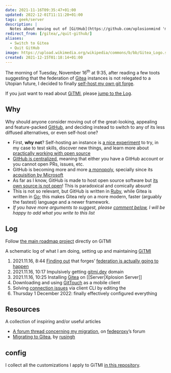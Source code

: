 ```yaml
---
date: 2021-11-16T09:35:47+01:00
updated: 2022-12-01T11:11:20+01:00
tags: geek/server
description: |
  Notes about moving out of [GitHub](https://github.com/xplosionmind 'my GitHub profile') and setting up a self-hosted [Gitea](https://gitea.com 'Gitea official website') instance.
redirect_from: [/gitea/,/quit-github/]
aliases:
  - Switch to Gitea
  - Quit GitHub
image: https://upload.wikimedia.org/wikipedia/commons/b/bb/Gitea_Logo.svg
created: 2021-12-15T01:18:14+01:00
---
```

The morning of <time datetime='2021-11-16T09:34:47+01:00'>Tuesday, November 16<sup>th</sup> at 9:35</time>, after reading a few toots suggesting that the federation of [Gitea](https://gitea.com 'Gitea official website') instances is not relegated to a Utopian future, I decided to finally [self-host my own git forge](https://mastodon.uno/@tommi/10728603055996713 'Toot about self-hosting Gitea').

If you just want to read about [GiTMI][gitmi], please [jump to the Log](#Log 'Jump to the Log section').

## Why

Why should anyone consider moving out of the great-looking, appealing and feature-packed [GitHub](https://github.com), and deciding instead to switch to any of its less diffused alternatives, or even self-host one?

- First, **why not**? Self-hosting an instance is [a nice experiment][rusingh-migration] to try, in my case to test skills, discover new things, and learn more about [practically working with open source][mte90-contribute-to-opensource]
- [GitHub is centralized](https://fosstodon.org/@yarmo/107263376066057557 'Toot about GitHub centralization, on Fossdon'), meaning that either you have a GitHub account or you cannot open PRs, issues, etc.
- GitHub is becoming more and more [a monopoly](), specially since its [acquisition by Microsoft](https://en.wikipedia.org/wiki/GitHub#Acquisition_by_Microsoft '“Acquisition by Microsoft„ subsection of GitHub Wikipedia page')
- As far as I know, GitHub is made to host open source software but <u>its own source is not open</u>! This is paradoxical and comically absurd!
- This is not so relevant, but GitHub is written in [Ruby](https://www.ruby-lang.org 'Ruby’s official website'), while Gitea is written in [Go](https://golang.org/ 'Go’s official website'); this makes Gitea rely on a more modern, faster (arguably the fastest) language and a newer framework.
- *If you have more arguments to suggest, please [comment below](#comments 'Go to comments'), I will be happy to add what you write to this list*

## Log

<div class='yellow box' id='roadmap'>
	Follow <a href='https://gitmi.dev/tommi/gitmi/projects/1' title='GiTMI maintenance roadmap'>the main roadmap project</a> directly on GiTMI
</div>

A schematic log of what I am doing, setting up and maintaining [GiTMI][gitmi]

1. <time datetime='2021-11-16T08:44:40+01:00'>2021.11.16, 8:44</time> [Finding out](https://mastodon.uno/@tommi/107285620570565058 'My toot after finding out that Fedeproxy is being funded and developed') that forges’ [federation is actually going to happen](https://social.gitea.io/@gitea/107006650861897944 'Gitea’s toot announcing the achievement of a first step towards federation')
2. <time datetime='2021-11-16T10:17:40+01:00'>2021.11.16, 10:17</time> Impulsively getting [gitmi.dev](https://gitmi.dev 'GiTMI') domain
3. <time datetime='2021-11-16T10:25:40+01:00'>2021.11.16, 10:25</time> Installing [Gitea][gitea] on [[Server|Xplosion Server]]
4. Downloading and using [GitTouch] as a mobile client
5. Solving [connection issues](https://forum.forgefriends.org/t/migrating-from-github-to-self-hosted-gitea/486/4 'Error reported on Forgefriends forum') via client CLI by editing the 
6. <time datetime='2022-12-01T11:00:19+01:00'>Thursday  1 December 2022</time>: finally effectively configured everything

## Resources

A collection of inspiring and/or useful articles

- [A forum thread concerning my migration](https://forum.fedeproxy.eu/t/migrating-from-github-to-self-hosted-gitea/ 'Migrating from GitHub to self-hosted Gitea'), on [fedeproxy]’s forum
- [Migrating to Gitea][rusingh-migration], by [rusingh]

## config

I collect all the customizations I apply to GiTMI [in this repository](https://gitmi.dev/tommi/gitmi 'GiTMI customizations repository on GiTMI').

[fedeproxy]: https://fedeproxy.eu/ 'fedeproxy official website'
[gitmi]: https://gitmi.dev 'GiTMI homepage'
[gitea]: https://gitea.com 'Gitea official website'
[rusingh-migration]: https://rusingh.com/github-codeberg-gitea-migrations/ '“GitHub to Codeberg to… Gitea?„ on Ru Singh’s blog'
[rusingh]: https://rusingh.com 'Ru Singh’s personal website'
[mte90-contribute-to-opensource]: https://leanpub.com/contributetoopensource-therightway/ '“Contribute to opensource: the right way„ by Daniele Scasciafratte'
[GitTouch]: https://github.com/git-touch/git-touch 'git-touch on GitHub'